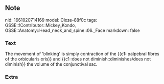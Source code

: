 ## Note
nid: 1661020714169
model: Cloze-88f0c
tags: GSSE::!Contributor::Mickey_Kondo, GSSE::Anatomy::Head_neck_and_spine::06._Face
markdown: false

### Text
The movement of 'blinking' is simply contraction of the {{c1::palpebral fibres of the orbicularis oris}} and {{c1::does not diminish::diminishes/does not diminish}} the volume of the conjunctival sac.

### Extra


